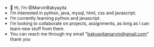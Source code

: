 - 👋 Hi, I’m @MarvinBakyayita
- I’m interested in python, java, mysql, html, css and javascript.
- I’m currently learning python and javascript.
- I’m looking to collaborate on projects, assignments, as long as I can learn new stuff from them.
- You can reach me through my email "bakyayitamarvin@gmail.com" thank you

<!---
MarvinBakyayita/MarvinBakyayita is a ✨ special ✨ repository because its `README.md` (this file) appears on your GitHub profile.
You can click the Preview link to take a look at your changes.
--->
